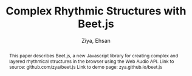 --- 
title: "Complex Rhythmic Structures with Beet.js" 
abstract: "This paper describes Beet.js, a new Javascript library for creating complex and layered rhythmical structures in the browser using the Web Audio API. Link to source: github.com/zya/beet.js Link to demo page: zya.github.io/beet.js" 
address: "Atlanta, Georgia" 
author: "Ziya, Ehsan"
webAuthor: "Ehsan Ziya" 
booktitle: "Proceedings of the International Web Audio Conference" 
editor: "Freeman, Jason and Lerch, Alexander and Paradis, Matthew" 
month: "Proceedings of the International Web Audio Conference"
pages: "undefined" 
publisher: "Georgia Tech" 
series: "WAC '16"
type: "Paper"  
year: "2016" 
id: "2016_41" 
tags: year2016
media: none 
pdflink: /_data/papers/pdf/2016/2016_41.pdf
ISSN: 2663-5844
---